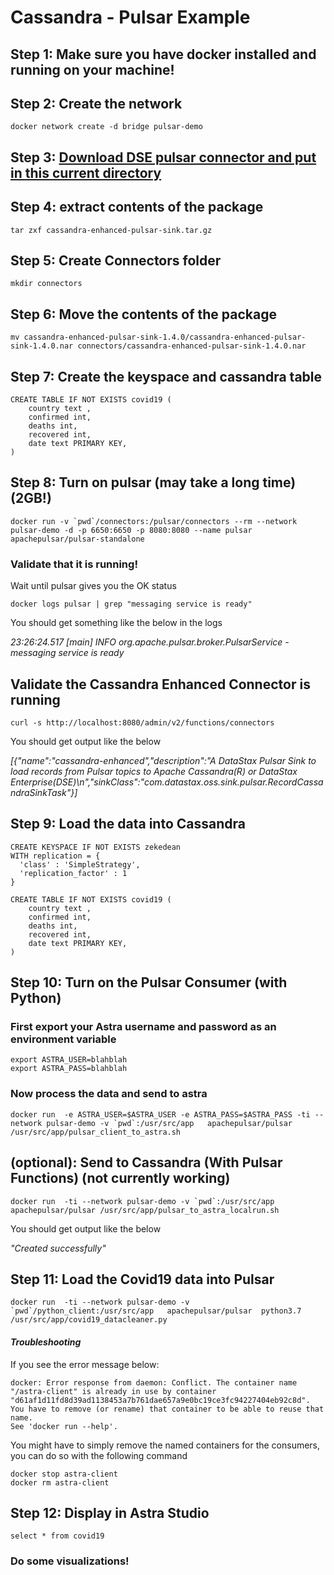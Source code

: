 # Cassandra - Pulsar Example

## Step 1: Make sure you have docker installed and running on your machine!

## Step 2: Create the network

```
docker network create -d bridge pulsar-demo
```


## Step 3: [Download DSE pulsar connector and put in this current directory](https://downloads.datastax.com/#apc)

## Step 4: extract contents of the package

```
tar zxf cassandra-enhanced-pulsar-sink.tar.gz
```


## Step 5: Create Connectors folder

```
mkdir connectors
```


## Step 6: Move the contents of the package

```
mv cassandra-enhanced-pulsar-sink-1.4.0/cassandra-enhanced-pulsar-sink-1.4.0.nar connectors/cassandra-enhanced-pulsar-sink-1.4.0.nar
```

## Step 7: Create the keyspace and cassandra table

```
CREATE TABLE IF NOT EXISTS covid19 (
  	country text ,
  	confirmed int,
  	deaths int,
  	recovered int,
  	date text PRIMARY KEY,
)
```

## Step 8: Turn on pulsar (may take a long time) (2GB!)

```
docker run -v `pwd`/connectors:/pulsar/connectors --rm --network pulsar-demo -d -p 6650:6650 -p 8080:8080 --name pulsar apachepulsar/pulsar-standalone
```

### Validate that it is running!

Wait until pulsar gives you the OK status

```
docker logs pulsar | grep "messaging service is ready" 
```

You should get something like the below in the logs 

*23:26:24.517 [main] INFO  org.apache.pulsar.broker.PulsarService - messaging service is ready*

## Validate the Cassandra Enhanced Connector is running

```
curl -s http://localhost:8080/admin/v2/functions/connectors
```

You should get output like the below

*[{"name":"cassandra-enhanced","description":"A DataStax Pulsar Sink to load records from Pulsar topics to Apache Cassandra(R) or DataStax Enterprise(DSE)\n","sinkClass":"com.datastax.oss.sink.pulsar.RecordCassandraSinkTask"}]*



## Step 9: Load the data into Cassandra

```
CREATE KEYSPACE IF NOT EXISTS zekedean
WITH replication = {
  'class' : 'SimpleStrategy',
  'replication_factor' : 1
}
```

```
CREATE TABLE IF NOT EXISTS covid19 (
  	country text ,
  	confirmed int,
  	deaths int,
  	recovered int,
  	date text PRIMARY KEY,
)
```


## Step 10: Turn on the Pulsar Consumer (with Python)

### First export your Astra username and password as an environment variable  

```
export ASTRA_USER=blahblah
export ASTRA_PASS=blahblah
```
### Now process the data and send to astra

```
docker run  -e ASTRA_USER=$ASTRA_USER -e ASTRA_PASS=$ASTRA_PASS -ti --network pulsar-demo -v `pwd`:/usr/src/app   apachepulsar/pulsar  /usr/src/app/pulsar_client_to_astra.sh
```

## (optional): Send to Cassandra (With Pulsar Functions) **(not currently working)**

```
docker run  -ti --network pulsar-demo -v `pwd`:/usr/src/app   apachepulsar/pulsar /usr/src/app/pulsar_to_astra_localrun.sh
```

You should get output like the below

*"Created successfully"*

## Step 11: Load the Covid19 data into Pulsar

```
docker run  -ti --network pulsar-demo -v `pwd`/python_client:/usr/src/app   apachepulsar/pulsar  python3.7 /usr/src/app/covid19_datacleaner.py
```

#### *Troubleshooting*

If you see the error message below:
```
docker: Error response from daemon: Conflict. The container name "/astra-client" is already in use by container "d61af1d11fd8d39ad1138453a7b761dae657a9e0bc19ce3fc94227404eb92c8d". You have to remove (or rename) that container to be able to reuse that name.
See 'docker run --help'.
```

You might have to simply remove the named containers for the consumers, you can do so with the following command

```
docker stop astra-client
docker rm astra-client
```

## Step 12: Display in Astra Studio

```
select * from covid19
```

### Do some visualizations!


